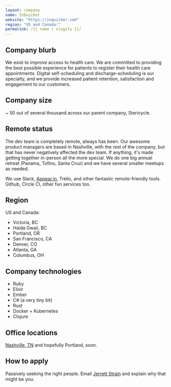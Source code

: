 ```yaml
---
layout: company
name: InQuicker
website: "https://inquicker.com"
region: "US and Canada:"
permalink: /{{ name | slugify }}/
---
```


## Company blurb
We exist to improve access to health care. We are committed to providing the best
possible experience for patients to register their health care appointments. Digital self-scheduling and
discharge-scheduling is our specialty, and we provide increased patient retention, satisfaction and engagement
to our customers.

## Company size
~ 50 out of several thousand across our parent company, Stericycle.

## Remote status
The dev team is completely remote, always has been. Our awesome product managers are based in Nashville, with
the rest of the company, but that has never negatively affected the dev team. If anything, it's made getting
together in-person all the more special. We do one big annual retreat (Panama, Tofino, Santa Cruz) and we have
several smaller meetups as needed.

We use Slack, [Appear.in](https://appear.in), Trello, and other fantastic remote-friendly tools. Github,
Circle CI, other fun services too.

## Region
US and Canada:

* Victoria, BC
* Haida Gwaii, BC
* Portland, OR
* San Francisco, CA
* Denver, CO
* Atlanta, GA
* Columbus, OH

## Company technologies
* Ruby
* Elixir
* Ember
* C# (a very tiny bit)
* Rust
* Docker + Kubernetes
* Clojure

## Office locations
[Nashville, TN](https://goo.gl/maps/8xGfZPnaq4B2) and hopefully Portland, soon.

## How to apply
Passively seeking the right people. Email [Jerrett Strain](mailto:jerrett@inquicker.com) and explain why that might be you.